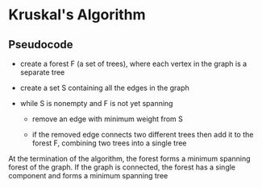 # Kruskal's Algorithm

## Pseudocode


* create a forest F (a set of trees), where each vertex in the graph is a separate tree
* create a set S containing all the edges in the graph
* while S is nonempty and F is not yet spanning
	
	* remove an edge with minimum weight from S
	
	* if the removed edge connects two different trees then add it to the forest F, combining two trees into a single tree

At the termination of the algorithm, the forest forms a minimum spanning forest of the graph. If the graph is connected, the forest has a single component and forms a minimum spanning tree



